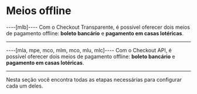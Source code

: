 # Meios offline

----[mlb]----
Com o Checkout Transparente, é possível oferecer dois meios de pagamento offline: **boleto bancário** e **pagamento em casas lotéricas**.

------------
----[mla, mpe, mco, mlm, mco, mlu, mlc]----
Com o Checkout API, é possível oferecer dois meios de pagamento offline: **boleto bancário** e **pagamento em casas lotéricas**.

------------

Nesta seção você encontra todas as etapas necessárias para configurar cada um deles.